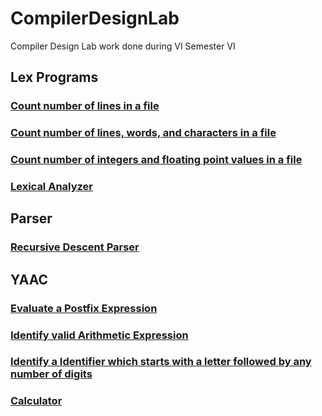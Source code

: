 # CompilerDesignLab

Compiler Design Lab work done during VI Semester VI

## Lex Programs

### [Count number of lines in a file](https://github.com/MBadriNarayanan/CompilerDesignLab/tree/main/LexPrograms/Lines)

### [Count number of lines, words, and characters in a file](https://github.com/MBadriNarayanan/CompilerDesignLab/tree/main/LexPrograms/Count)

### [Count number of integers and floating point values in a file](https://github.com/MBadriNarayanan/CompilerDesignLab/tree/main/LexPrograms/Numbers)

### [Lexical Analyzer](https://github.com/MBadriNarayanan/CompilerDesignLab/tree/main/LexPrograms/Analyzer)

## Parser

### [Recursive Descent Parser](https://github.com/MBadriNarayanan/CompilerDesignLab/tree/main/Parser)

## YAAC

### [Evaluate a Postfix Expression](https://github.com/MBadriNarayanan/CompilerDesignLab/tree/main/YAAC/Postfix)

### [Identify valid Arithmetic Expression](https://github.com/MBadriNarayanan/CompilerDesignLab/tree/main/YAAC/Arithmetic)

### [Identify a Identifier which starts with a letter followed by any number of digits](https://github.com/MBadriNarayanan/CompilerDesignLab/tree/main/YAAC/Identifier)

### [Calculator](https://github.com/MBadriNarayanan/CompilerDesignLab/tree/main/YAAC/Calculator)
